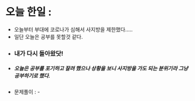 # 오늘 한일 :
  - 오늘부터 부대에 코로나가 심해서 사지방을 제한했다.....
  -   일단 오늘은 공부를 못할것 같다.
  -  ### 내가 다시 돌아왔닷!
  -  ##### 오늘은 공부를 포기하고 잘려 했으나 상황을 보니 사지방을 가도 되는 분위기라 그냥 공부하기로 했다.
  -  문제풀이 :
    -  
